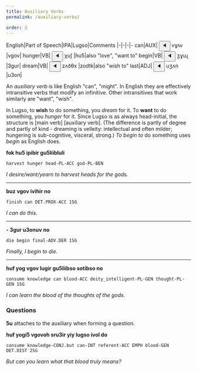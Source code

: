 ```yaml
---
title: Auxiliary Verbs
permalink: /auxiliary-verbs/

order: 3
---
```


English|Part of Speech|IPA|Lugso|Comments
|-|-|-|-
can|AUX|<span class='spoken'> 
    <button class='speak' type='button' data-ipa='vɣʌv'>🔈</button>
    <span class='ipa'>vɣʌv</span>
</span>|vgov|
hunger|VB|<span class='spoken'> 
    <button class='speak' type='button' data-ipa='χuʃ'>🔈</button>
    <span class='ipa'>χuʃ</span>
</span>|hu5|also "love", "want to"
begin|VB|<span class='spoken'> 
    <button class='speak' type='button' data-ipa='ʒɣuɻ'>🔈</button>
    <span class='ipa'>ʒɣuɻ</span>
</span>|3gur|
dream|VB|<span class='spoken'> 
    <button class='speak' type='button' data-ipa='zʌðθx'>🔈</button>
    <span class='ipa'>zʌðθx</span>
</span>|zodtk|also "wish to"
last|ADJ|<span class='spoken'> 
    <button class='speak' type='button' data-ipa='uʒʌn'>🔈</button>
    <span class='ipa'>uʒʌn</span>
</span>|u3on|

An _auxiliary verb_ is like English "can", "might". In English they are effectively intransitive verbs that modify an infinitive. Other intransitives that work similarly are "want", "wish".

In Lugso, to **wish** to do something, you _dream_ for it. To **want** to do something, you _hunger_ for it. Since Lugso is as always head-initial, the structure is [main verb] [auxiliary verb]. (The difference is partly of degree and partly of kind - dreaming is velleity: intellectual and often milder; hungering is sub-cognitive, visceral, strong.) _To begin to_ do something uses _begin_ as English does.

**fok hu5 ipibir gu5liibluli**

`harvest hunger head-PL-ACC god-PL-BEN`

_I desire/want/yearn to harvest heads for the gods._

---

**buz vgov ivihir no**

`finish can DET.PROX-ACC 1SG` 

_I can do this._ 

---

**- 3gur u3onuv no**

`die begin final-ADV.DER 1SG`

_Finally, I begin to die._

---

**huf yog vgov lugir gu5liibso sotibso no**

`consume knowledge can blood-ACC deity_intelligent-PL-GEN thought-PL-GEN 1SG`

_I can learn the blood of the thoughts of the gods._

### Questions

**5u** attaches to the auxiliary when forming a question.

**huf yogi5 vgovoh sru3ir yiy lugso ivol do**

`consume knowledge-CONJ.but can-INT referent-ACC EMPH blood-GEN DET.DIST 2SG`

_But can you learn what that blood truly means?_
